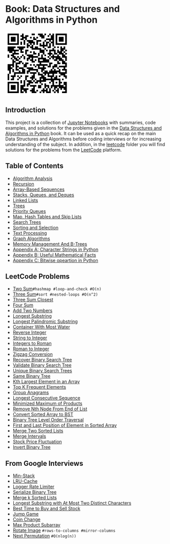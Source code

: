 # Book: Data Structures and Algorithms in Python
![](./images/data-structures-and-algorithms-py.png)

## Introduction
This project is a collection of [Jupyter Notebooks](https://jupyter.org/) with summaries, code examples, and solutions for the problems given in the [Data Structures and Algorithms in Python](https://www.amazon.com/Structures-Algorithms-Python-Michael-Goodrich/dp/1118290275/ref=sr_1_9?keywords=data+structures+and+algorithms&qid=1639038655&sr=8-9) book. It can be used as a quick recap on the main Data Structures and Algorithms before coding interviews or for increasing understanding of the subject.
In addition, in the [leetcode](https://github.com/dimastatz/courses-and-books/tree/master/python-data-structures/keetcode) folder you will find solutions for the problems from the [LeetCode](https://leetcode.com/) platform.    

## Table of Contents  
- [Algorithm Analysis](https://github.com/dimastatz/courses-and-books/blob/master/python-data-structures/book/algorithm-analysis.md)
- [Recursion](https://github.com/dimastatz/courses-and-books/blob/master/python-data-structures/book/recursion.md)
- [Array-Based Sequences](https://github.com/dimastatz/courses-and-books/blob/master/python-data-structures/book/array-based-sequences.md)
- [Stacks, Queues, and Deques](https://github.com/dimastatz/courses-and-books/blob/master/python-data-structures/book/stack-queues-deques.md)
- [Linked Lists](https://github.com/dimastatz/courses-and-books/blob/master/python-data-structures/book/linked-lists.md)
- [Trees](https://github.com/dimastatz/courses-and-books/blob/master/python-data-structures/book/trees.md)
- [Priority Queues](https://github.com/dimastatz/courses-and-books/blob/master/python-data-structures/book/priority-queues.md)
- [Map, Hash Tables and Skip Lists](https://github.com/dimastatz/courses-and-books/blob/master/python-data-structures/book/maps-hashtables-skiplists.md)
- [Search Trees](https://github.com/dimastatz/courses-and-books/blob/master/python-data-structures/book/search-trees.md)
- [Sorting and Selection](https://github.com/dimastatz/courses-and-books/blob/master/python-data-structures/book/sorting-and-selection.md)
- [Text Processing](https://github.com/dimastatz/courses-and-books/blob/master/python-data-structures/book/text-processing.md)
- [Graph Algorithms]()
- [Memory Management And B-Trees]()
- [Appendix A: Character Strings in Python]()
- [Appendix B: Useful Mathematical Facts]()
- [Appendix C: Bitwise opeartion in Python](https://github.com/dimastatz/courses-and-books/blob/master/python-data-structures/book/bitwise-operations.md)  

## LeetCode Problems
- [Two Sum](https://github.com/dimastatz/courses-and-books/blob/master/python-data-structures/keetcode/two-sum.ipynb)```#hashmap #loop-and-check #O(n)```
- [Three Sum](https://github.com/dimastatz/courses-and-books/blob/master/python-data-structures/keetcode/3-sum.ipynb)```#sort #nested-loops #O(n^2)```
- [Three Sum Closest](https://github.com/dimastatz/courses-and-books/blob/master/python-data-structures/keetcode/3-sum-closest.ipynb)
- [Four Sum](https://github.com/dimastatz/courses-and-books/blob/master/python-data-structures/keetcode/4-sum.ipynb)
- [Add Two Numbers](https://github.com/dimastatz/courses-and-books/blob/master/python-data-structures/keetcode/add-two-numbers.ipynb)
- [Longest Substring](https://github.com/dimastatz/courses-and-books/blob/master/python-data-structures/keetcode/longest-substring.ipynb)
- [Longest Palindromic Substring](https://github.com/dimastatz/courses-and-books/blob/master/python-data-structures/keetcode/longest-palindrome.ipynb)
- [Container With Most Water](https://github.com/dimastatz/courses-and-books/blob/master/python-data-structures/keetcode/container-with-water.ipynb)
- [Reverse Integer](https://github.com/dimastatz/courses-and-books/blob/master/python-data-structures/keetcode/reverse-integer.ipynb)
- [String to Integer](https://github.com/dimastatz/courses-and-books/blob/master/python-data-structures/keetcode/string-to-int.ipynb)
- [Integers to Roman](https://github.com/dimastatz/courses-and-books/blob/master/python-data-structures/keetcode/integers-to-roman.ipynb)
- [Roman to Integer](https://github.com/dimastatz/courses-and-books/blob/master/python-data-structures/keetcode/roman-to-int.ipynb)
- [Zigzag Conversion](https://github.com/dimastatz/courses-and-books/blob/master/python-data-structures/keetcode/zigzag-conversion.ipynb)
- [Recover Binary Search Tree](https://github.com/dimastatz/courses-and-books/blob/master/python-data-structures/keetcode/recover-bst.ipynb)
- [Validate Binary Search Tree](https://github.com/dimastatz/courses-and-books/blob/master/python-data-structures/keetcode/validate-bst.ipynb)
- [Unique Binary Search Trees](https://github.com/dimastatz/courses-and-books/blob/master/python-data-structures/keetcode/unique-bst.ipynb)
- [Same Binary Tree](https://github.com/dimastatz/courses-and-books/blob/master/python-data-structures/keetcode/same-binary-tree.ipynb)
- [Kth Largest Element in an Array](https://github.com/dimastatz/courses-and-books/blob/master/python-data-structures/keetcode/kth-largest-element.ipynb)
- [Top K Frequent Elements](https://github.com/dimastatz/courses-and-books/blob/master/python-data-structures/keetcode/topk-frequent-elements.ipynb)
- [Group Anagrams](https://github.com/dimastatz/courses-and-books/blob/master/python-data-structures/keetcode/group-anagrams.ipynb)
- [Longest Consecutive Sequence](https://github.com/dimastatz/courses-and-books/blob/master/python-data-structures/keetcode/longest-consecutive-sequence.ipynb)
- [Minimized Maximum of Products](https://github.com/dimastatz/courses-and-books/blob/master/python-data-structures/keetcode/minimized-maximum-products.ipynb)
- [Remove Nth Node From End of List](https://github.com/dimastatz/courses-and-books/blob/master/python-data-structures/keetcode/remove-nth-node-from-end.ipynb)
- [Convert Sorted Array to BST](https://github.com/dimastatz/courses-and-books/blob/master/python-data-structures/keetcode/sorted-array-to-bst.ipynb)
- [Binary Tree Level Order Traversal](https://github.com/dimastatz/courses-and-books/blob/master/python-data-structures/keetcode/tree-level-order.ipynb)
- [First and Last Position of Element in Sorted Array](https://github.com/dimastatz/courses-and-books/blob/master/python-data-structures/keetcode/first-last-in-sorted-array.ipynb)
- [Merge Two Sorted Lists](https://github.com/dimastatz/courses-and-books/blob/master/python-data-structures/keetcode/merge-two-sorted-lists.ipynb)
- [Merge Intervals](https://github.com/dimastatz/courses-and-books/blob/master/python-data-structures/keetcode/merge-intervals.ipynb)
- [Stock Price Fluctuation](https://github.com/dimastatz/courses-and-books/blob/master/python-data-structures/keetcode/stock-price-fluctuation.ipynb)
- [Invert Binary Tree](https://github.com/dimastatz/courses-and-books/blob/master/python-data-structures/keetcode/invert-binary-tree.ipynb)

## From Google Interviews
- [Min-Stack](https://github.com/dimastatz/courses-and-books/blob/master/python-data-structures/interview-goog/min-stack.ipynb)
- [LRU-Cache](https://github.com/dimastatz/courses-and-books/blob/master/python-data-structures/interview-goog/lru-cache.ipynb)
- [Logger Rate Limiter](https://github.com/dimastatz/courses-and-books/blob/master/python-data-structures/interview-goog/logger-rate-limiter.ipynb)
- [Serialize Binary Tree](https://github.com/dimastatz/courses-and-books/blob/master/python-data-structures/interview-goog/serialize-bst.ipynb)
- [Merge k Sorted Lists](https://github.com/dimastatz/courses-and-books/blob/master/python-data-structures/interview-goog/merge-k-list.ipynb)
- [Longest Substring with At Most Two Distinct Characters](https://github.com/dimastatz/courses-and-books/blob/master/python-data-structures/interview-goog/longest-substring-2-chars.ipynb)
- [Best Time to Buy and Sell Stock](https://github.com/dimastatz/courses-and-books/blob/master/python-data-structures/interview-goog/best-sell-stocks.ipynb)
- [Jump Game](https://github.com/dimastatz/courses-and-books/blob/master/python-data-structures/interview-goog/jump-game.ipynb)
- [Coin Change](https://github.com/dimastatz/courses-and-books/blob/master/python-data-structures/interview-goog/coin-change.ipynb)
- [Max Product Subarray](https://github.com/dimastatz/courses-and-books/blob/master/python-data-structures/interview-goog/max-product-subarray.ipynb)
- [Rotate Image](https://github.com/dimastatz/courses-and-books/blob/master/python-data-structures/interview-goog/rotate-image.ipynb) ```#rows-to-columns #mirror-columns```
- [Next Permutation](https://github.com/dimastatz/courses-and-books/blob/master/python-data-structures/leetcode/next-permutation.ipynb) ```#O(nlog(n))```




